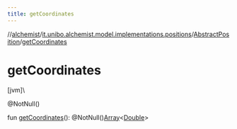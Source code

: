 ```yaml
---
title: getCoordinates
---
```

//[alchemist](../../../index.html)/[it.unibo.alchemist.model.implementations.positions](../index.html)/[AbstractPosition](index.html)/[getCoordinates](get-coordinates.html)



# getCoordinates



[jvm]\




@NotNull()



fun [getCoordinates](get-coordinates.html)(): @NotNull()[Array](https://kotlinlang.org/api/latest/jvm/stdlib/kotlin/-array/index.html)<[Double](https://kotlinlang.org/api/latest/jvm/stdlib/kotlin/-double/index.html)>




